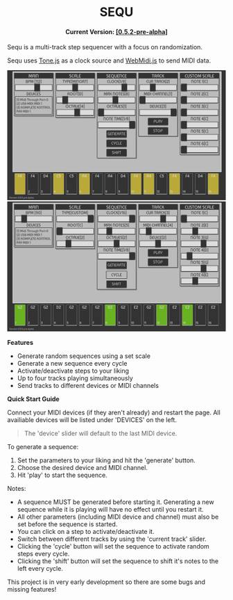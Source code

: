 <h1 align="center">SEQU</h1>
<h4 align="center">Current Version: <a href="https://ryan-pickert.github.io/sequ/">[0.5.2-pre-alpha]</a></h4>

Sequ is a multi-track step sequencer with a focus on randomization.

Sequ uses <a href="https://tonejs.github.io/">Tone.js</a> as a clock source and <a href="https://github.com/djipco/webmidi">WebMidi.js</a> to send MIDI data.

<img src="pic/screen1.png">
<img src="pic/screen2.png">

**Features**
* Generate random sequences using a set scale
* Generate a new sequence every cycle
* Activate/deactivate steps to your liking
* Up to four tracks playing simultaneously
* Send tracks to different devices or MIDI channels

**Quick Start Guide**

Connect your MIDI devices (if they aren't already) and restart the page.
All availiable devices will be listed under 'DEVICES' on the left.
>The 'device' slider will default to the last MIDI device. 


To generate a sequence:
1. Set the parameters to your liking and hit the 'generate' button.
2. Choose the desired device and MIDI channel.
3. Hit 'play' to start the sequence.

Notes:
- A sequence MUST be generated before starting it. Generating a new sequence while it is playing will have no effect until you restart it.
- All other parameters (including MIDI device and channel) must also be set before the sequence is started.
- You can click on a step to activate/deactivate it.
- Switch between different tracks by using the 'current track' slider.
- Clicking the 'cycle' button will set the sequence to activate random steps every cycle.
- Clicking the 'shift' button will set the sequence to shift it's notes to the left every cycle.

This project is in very early development so there are some bugs and missing features!